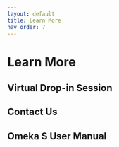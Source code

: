 ```yaml
---
layout: default
title: Learn More
nav_order: 7
---
```


<!-- Edit the content below for the workshop in question. Once you're ready to publish, remove the comment characters e.g. "<!--" at the start and end -->


# Learn More

## Virtual Drop-in Session

## Contact Us

## Omeka S User Manual

